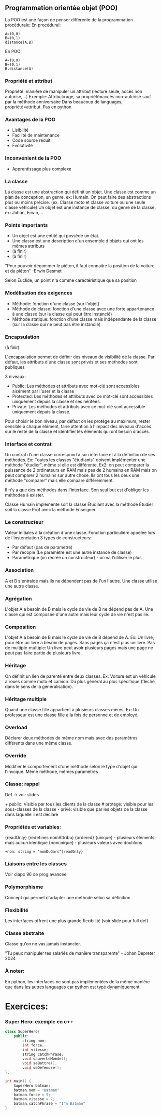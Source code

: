 
## Programmation orientée objet (POO)
La POO est une façon de penser différente de la programmation procédurale:
En procédural:
```
A=(0,0)
B=(0,1)
distance(A,B)
```
En POO:
```
A=(0,0)
B=(0,1)
B.distance(A)
```
### Propriété et attribut
Propriété: manière de manipuler un attribut (lecture seule, accès non autorisé,...)
Exemple: Attribut=age, sa propriété=accès non-autorisé sauf par la méthode anniversaire
Dans beaucoup de languages, propriété=attribut. Pas en python.

### Avantages de la POO
- Lisibilité
- Facilité de maintenance
- Code source réduit
- Évolutivité

### Inconvénient de la POO
- Apprentissage plus complexe


### La classe
La classe est une abstraction qui définit un objet. Une classe est comme un plan de conception, un genre. ex: Humain.
On peut faire des abstractions plus ou moins précise. (ex. Classe moto et classe voiture ou une seule classe véhicule)
Un objet est une instance de classe, du genre de la classe. ex: Johan, Erwin,...

### Points importants
- Un objet est une entité qui possède un état.
- Une classe est une description d'un ensemble d'objets qui ont les mêmes attributs
- (à finir)
- (à finir)

"Pour pouvoir dégommer le piéton, il faut connaitre la position de la voiture  et du piéton" -Erwin Desmet

Selon Euclide, un point n'a comme caractéristique que sa position

### Modélisation des exigences
- Méthode: fonction d'une classe (sur l'objet)
- Méthode de classe: fonction d'une classe avec une forte appartenance à une classe (sur la classe qui peut être instancié)
- Méthode statique: fonction d'une classe mais indépendante de la classe (sur la classe qui ne peut pas être instancié)

### Encapsulation
(à finir)

L'encapsulation permet de définir des niveaux de visibilité de la classe. Par défaut, les attributs d'une classe sont privés et ses méthodes sont publiques

3 niveaux:
- Public: Les méthodes et attributs avec mot-clé sont accessibles aisément par l'user et la classe
- Protected: Les méthodes et attributs avec ce mot-clé sont accessibles uniquement depuis la classe et ses héritées.
- Private: Les méthodes et attributs avec ce mot-clé sont accessible uniquement depuis la classe.

Pour choisir le bon niveau, par défaut on les protège au maximum, rester sensible à chaque élément, faire attention à l'impact des niveaux d'accès sur le reste de la classe et identifier les éléments qui ont besoin d'accès.

### Interface et contrat
Un contrat d'une classe correspond à son interface et à la définition de ses méthodes. Ex: Toutes les classes "étudiants" doivent implémenter une méthode "étudier", même si elle est différente.
Ex2: on peut comparer la puissance de 2 ordinateurs en RAM mais pas de 2 humains en RAM mais on peut comparer 2 humains sur autre chose. Ils ont tous les deux une méthode "comparer" mais elle compare différemment. 

Il n'y a que des méthodes dans l'interface. Son seul but est d'obliger les méthodes à exister.

Classe Humain implémente soit la classe Étudiant avec la méthode Étudier soit la classe Prof avec la méthode Enseigner.

### Le constructeur
Valeur initiales à la création d'une classe. 
Fonction particulière appelée lors de l'instenciation
3 types de constructeurs:
- Par défaut (pas de paramètre)
- Par recopie (Le paramètre est une autre instance de classe)
- Paramétrique (on recrée un constructeur) - on va l'utiliser le plus
### Association
A et B s'entraide mais ils ne dépendent pas de l'un l'autre. Une classe utilise une autre classe.
### Agrégation
L'objet A a besoin de B mais le cycle de vie de B ne dépend pas de A. Une classe qui est composée d'une autre mais leur cycle de vie n'est pas lié.
### Composition
L'objet A a besoin de B mais le cycle de vie de B dépend de A. Ex: Un livre, pour être un livre a besoin de pages. Sans pages ça n'est plus un livre. Pas de multiple-multiple: Un livre peut avoir plusieurs pages mais une page ne peut pas faire partie de plusieurs livre.

### Héritage
On définit un lien de parenté entre deux classes. Ex: Voiture est un véhicule à roues comme moto et camion. Du plus général au plus spécifique (flèche dans le sens de la généralisation).

### Héritage multiple
Quand une classe fille appartient à plusieurs classes mères.
Ex: Un professeur est une classe fille à la fois de personne et de employé.

### Overload
Déclarer deux méthodes de même nom mais avec des paramètres différents dans une même classe.
### Override
Modifier le comportement d'une méthode selon le type d'objet qui l'invoque.
Même méthode, mêmes paramètres

### Classe: rappel
Def -> voir slides

\+ public: Visible par tous les clients de la classe
\# protégé: visible pour les sous-classes de la classe
\- privé: visible que par les objets de la classe dans laquelle il est déclaré

### Propriétés et variables:
{readOnly}
{redefines nomAttribu}
{ordered}
{unique} - plusieurs éléments mais aucun identique
{nonunique} - plusieurs valeurs avec doublons

```
+nom: string = "nomDuGars"{readOnly}
```

### Liaisons entre les classes
Voir diapo 96 de prog avancée

### Polymorphisme
Concept qui permet d'adapter une méthode selon sa définition.

### Flexibilité
Les interfaces offrent une plus grande flexibilité (voir slide pour full def)

### Classe abstraite
Classe qu'on ne vas jamais instancier. 


"Tu peux manipuler tes salariés de manière transparente" - Johan Depreter 2024


### À noter: 
En python, les interfaces ne sont pas implémentées de la même manière que dans les autres languages car python est typé dynamiquement.

### 



# Exercices:
 ### Super Hero: exemple en c++
```cpp
class SuperHero{
	public:
		string nom;
		int force;
		int vitesse;
		string catchPhrase;
		void sauverLeMonde();
		void seBattre();
		void seDéfendre();
};

int main() {
	SuperHero batman;
	batman.nom = "Batman"
	batman.force = 9;
	batman.vitesse = 7;
	batman.catchPhrase = "I'm Batman"
}
```

